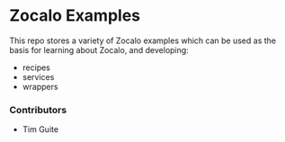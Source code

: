 # Zocalo Examples

This repo stores a variety of Zocalo examples which can be used as the basis for learning about Zocalo, and developing:
- recipes
- services
- wrappers

### Contributors

- Tim Guite